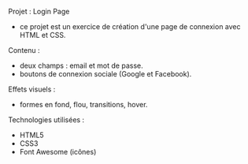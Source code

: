 Projet : Login Page
 - ce projet est un exercice de création d'une page de connexion avec HTML et CSS.

Contenu :
 - deux champs : email et mot de passe.
 - boutons de connexion sociale (Google et Facebook).

Effets visuels :
 - formes en fond, flou, transitions, hover.

Technologies utilisées :
 - HTML5
 - CSS3
 - Font Awesome (icônes)
